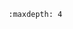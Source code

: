 <!-- used for displaying doctree when selecting file -->
```{toctree}
:maxdepth: 4
```
<!-- This imports the README from the /test/unit directory -->
```{include} ../tests/unit/README-unittests.md
```